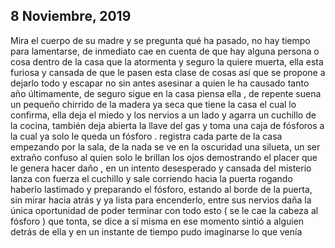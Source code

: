 ## 8 Noviembre, 2019

Mira el cuerpo de su madre y se pregunta qué ha pasado, no hay tiempo para lamentarse, de inmediato cae en cuenta de que hay alguna persona o cosa dentro de la casa que la atormenta y seguro la quiere muerta, ella esta furiosa y cansada de que le pasen esta clase de cosas así que se propone a dejarlo todo y escapar no sin antes asesinar a quien le ha causado tanto año últimamente, de seguro sigue en la casa piensa ella , de repente suena un pequeño chirrido de la madera ya seca que tiene la casa el cual lo confirma, ella deja el miedo y los nervios a un lado y agarra un cuchillo de la cocina, también deja abierta la llave del gas y toma una caja de fósforos a la cual ya solo le queda un fósforo . registra cada parte de la casa empezando por la sala, de la nada se ve en la oscuridad una silueta, un ser extraño confuso al quien solo le brillan los ojos demostrando el placer que le genera hacer daño , en un intento desesperado y cansada del misterio lanza con fuerza el cuchillo y sale corriendo hacia la puerta rogando haberlo lastimado y preparando el fósforo, estando al borde de la puerta, sin mirar hacia atrás y ya lista para encenderlo, entre sus nervios daña la única oportunidad de poder terminar con todo esto ( se le cae la cabeza al fósforo ) que tonta, se dice a sí misma en ese momento sintió a alguien detrás de ella y en un instante de tiempo pudo imaginarse lo que venía
